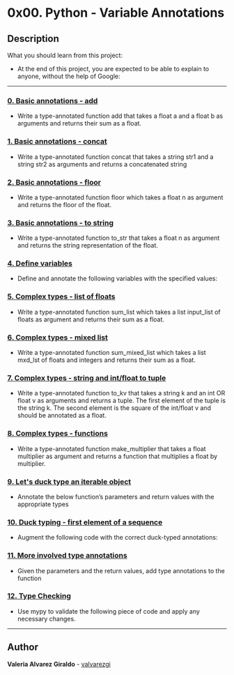 # 0x00. Python - Variable Annotations

## Description

What you should learn from this project:

* At the end of this project, you are expected to be able to explain to anyone, without the help of Google:

---

### [0. Basic annotations - add](./0-add.py)

* Write a type-annotated function add that takes a float a and a float b as arguments and returns their sum as a float.

### [1. Basic annotations - concat](./1-concat.py)

* Write a type-annotated function concat that takes a string str1 and a string str2 as arguments and returns a concatenated string

### [2. Basic annotations - floor](./2-floor.py)

* Write a type-annotated function floor which takes a float n as argument and returns the floor of the float.

### [3. Basic annotations - to string](./3-to_str.py)

* Write a type-annotated function to_str that takes a float n as argument and returns the string representation of the float.

### [4. Define variables](./4-define_variables.py)

* Define and annotate the following variables with the specified values:

### [5. Complex types - list of floats](./5-sum_list.py)

* Write a type-annotated function sum_list which takes a list input_list of floats as argument and returns their sum as a float.

### [6. Complex types - mixed list](./6-sum_mixed_list.py)

* Write a type-annotated function sum_mixed_list which takes a list mxd_lst of floats and integers and returns their sum as a float.

### [7. Complex types - string and int/float to tuple](./7-to_kv.py)

* Write a type-annotated function to_kv that takes a string k and an int OR float v as arguments and returns a tuple. The first element of the tuple is the string k. The second element is the square of the int/float v and should be annotated as a float.

### [8. Complex types - functions](./8-make_multiplier.py)

* Write a type-annotated function make_multiplier that takes a float multiplier as argument and returns a function that multiplies a float by multiplier.

### [9. Let's duck type an iterable object](./9-element_length.py)

* Annotate the below function’s parameters and return values with the appropriate types

### [10. Duck typing - first element of a sequence](./100-safe_first_element.py)

* Augment the following code with the correct duck-typed annotations:

### [11. More involved type annotations](./101-safely_get_value.py)

* Given the parameters and the return values, add type annotations to the function

### [12. Type Checking](./102-type_checking.py)

* Use mypy to validate the following piece of code and apply any necessary changes.

---

## Author

**Valeria Alvarez Giraldo** - [valvarezgi](https://github.com/valvarezgi)
